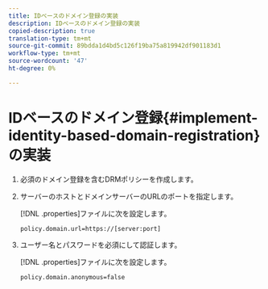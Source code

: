 ```yaml
---
title: IDベースのドメイン登録の実装
description: IDベースのドメイン登録の実装
copied-description: true
translation-type: tm+mt
source-git-commit: 89bdda1d4bd5c126f19ba75a819942df901183d1
workflow-type: tm+mt
source-wordcount: '47'
ht-degree: 0%

---
```



# IDベースのドメイン登録{#implement-identity-based-domain-registration}の実装

1. 必須のドメイン登録を含むDRMポリシーを作成します。
1. サーバーのホストとドメインサーバーのURLのポートを指定します。

   [!DNL .properties]ファイルに次を設定します。

   ```
   policy.domain.url=https://[server:port] 
   ```

1. ユーザー名とパスワードを必須にして認証します。

   [!DNL .properties]ファイルに次を設定します。

   ```
   policy.domain.anonymous=false 
   ```
